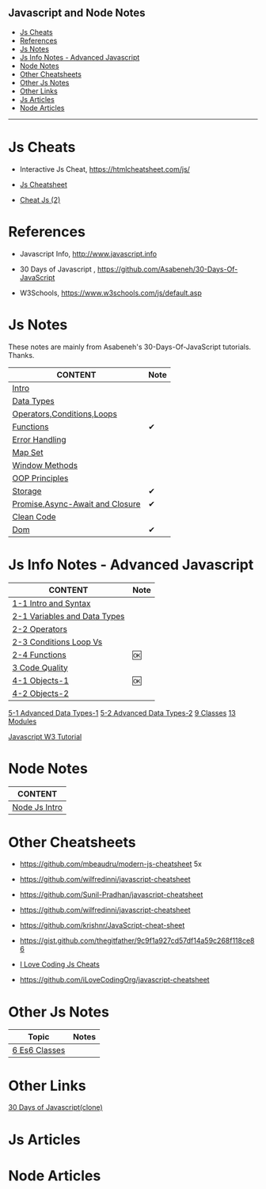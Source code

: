 <h2>Javascript and Node Notes</h2> 

- [Js Cheats](#js-cheats)
- [References](#references)
- [Js Notes](#js-notes)
- [Js Info Notes - Advanced Javascript](#js-info-notes---advanced-javascript)
- [Node Notes](#node-notes)
- [Other Cheatsheets](#other-cheatsheets)
- [Other Js Notes](#other-js-notes)
- [Other Links](#other-links)
- [Js Articles](#js-articles)
- [Node Articles](#node-articles)

---

# Js Cheats

- Interactive Js Cheat, https://htmlcheatsheet.com/js/

- [Js Cheatsheet](./js-mix/js-cheatsheet.md)

- [Cheat Js (2)](./js-mix/cheat-js-2.md)

# References

- Javascript Info, http://www.javascript.info

- 30 Days of Javascript , https://github.com/Asabeneh/30-Days-Of-JavaScript

- W3Schools, https://www.w3schools.com/js/default.asp 

# Js Notes

These notes are mainly from Asabeneh's 30-Days-Of-JavaScript tutorials.  Thanks.

CONTENT |Note|
--- | -- |
[Intro](./js-notes-1-1-intro.md) |
[Data Types](./js-notes-2-1-data-types.md) |
[Operators,Conditions,Loops](./js-notes-2-2-oper-cond-loop.md) |
[Functions](./js-notes-2-3-functions.md) | ✔ 
[Error Handling](./js-notes-2-4-error-handling.md) |
[Map Set](./js-notes-2-5-map-set.md) |
[Window Methods](./js-notes-3-window-methods.md)|
[OOP Principles](./js-notes-4-OOP-tor.md) |
[Storage](./js-notes-5-storage.md) | ✔ 
[Promise,Async-Await and Closure](./js-notes-6-promise.md) | ✔ 
[Clean Code](./js-notes-7-clean-code.md) |
[Dom](./js-notes-8-dom.md) | ✔ 


# Js Info Notes - Advanced Javascript

CONTENT |Note|
--- | -- |
[1-1 Intro and Syntax](./js-info/js-intro-01-01-intro-and-syntax.md) |
[2-1 Variables and Data Types](./js-info/js-intro-02-01-data-types.md) |
[2-2 Operators](./js-info/js-intro-02-02-operators.md) |
[2-3 Conditions Loop Vs](./js-info/js-intro-02-03-if-and-loops.md) |
[2-4 Functions](./js-info/js-intro-02-04-functions.md) |🆗
[3 Code Quality](./js-info/js-intro-3-code-quality.md) |
[4-1 Objects-1](./js-info/js-intro-04-01-objects.md) |🆗
[4-2 Objects-2](./js-info/js-intro-04-02-objects.md) |
[5-1 Advanced Data Types-1](./js-info/js-intro-05-01-advanced-data-types.md)
[5-2 Advanced Data Types-2](./js-info/js-intro-05-02-advanced-data-types-2.md)
[9 Classes](./js-info/js-intro-09-1-Classes.md)
[13 Modules](./js-info/js-intro-13-1-Modules.md)

[Javascript W3 Tutorial](./w3/readme.md)

# Node Notes

CONTENT |
--- |
[Node Js Intro](./node-js-intro.md) |


# Other Cheatsheets

- https://github.com/mbeaudru/modern-js-cheatsheet 5x

- https://github.com/wilfredinni/javascript-cheatsheet

- https://github.com/Sunil-Pradhan/javascript-cheatsheet

- https://github.com/wilfredinni/javascript-cheatsheet

- https://github.com/krishnr/JavaScript-cheat-sheet

- https://gist.github.com/thegitfather/9c9f1a927cd57df14a59c268f118ce86

- [I Love Coding Js Cheats](./i-love-coding-cheats/readme.md)

- https://github.com/iLoveCodingOrg/javascript-cheatsheet


# Other Js Notes

Topic                                        | Notes
---------------------------------------------|------
[6 Es6 Classes](./js-mix/js-mosh-b6-es6-classes.md) |


# Other Links

[30 Days of Javascript(clone)](./30-Days-Of-JavaScript-master/readMe.md)


# Js Articles

# Node Articles
